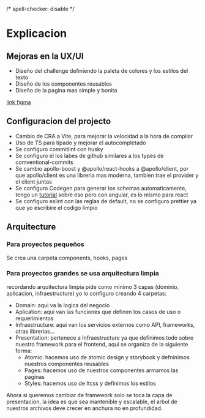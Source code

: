 /* spell-checker: disable */
# Explicacion

## Mejoras en la UX/UI

- Diseño del challenge definiendo la paleta de colores y los estilos del texto
- Diseño de los componentes reusables
- Diseño de la pagina mas simple y bonita

[link figma](https://www.figma.com/file/PJH2dbcKebBW6qOCvwECD5/Kimche-Challenge?node-id=0%3A1)

## Configuracion del projecto
- Cambio de CRA a Vite, para mejorar la velocidad a  la hora de compilar
- Uso de TS para tipado y mejorar el autocompletado
- Se configuro commitlint con husky
- Se configuro el los labes de github similares a los types de comventional-commits
- Se cambio apollo-boost y @apollo/react-hooks a @apollo/client, por que apollo/client es una libreria mas moderna, tambien trae el provider y el client juntas
- Se configuro Codegen para generar los schemas automaticamente, tengo un [tutorial](https://blog.jimynicanor.com/posts/angular-graphql) sobre eso pero con angular, es lo mismo para react
- Se configuro eslint con las reglas de default, no se configuro prettier ya que yo escribire el codigo limpio

## Arquitecture
### Para proyectos pequeños
Se crea una carpeta components, hooks, pages
### Para proyectos grandes se usa arquitectura limpia
recordando arquitectura limpia pide como minimo 3 capas (dominio, aplicacion, infraestructure) yo lo configuro creando 4 carpetas:
- Domain: aqui va la logica del negocio
- Aplication: aqui van  las funciones que definen los casos de uso o requerimientos
- Infraestructure: aqui van los servicios externos como API, frameworks, otras librerias...
- Presentation: pertenece a Infraestructure ya que definimos todo sobre nuestro framework para el frontend, aqui se organiza de la siguiente forma:
  - Atomic: hacemos uso de atomic design y storybook y defninimos nuestros componentes reusables
  - Pages: hacemos uso de nuestros componentes armamos las paginas
  - Styles: hacemos uso de Itcss y definimos los estilos

Ahora si queremos cambiar de framework solo se toca la capa de presentacion, la idea es que sea mantenible y escalable, el arbol de nuestros archivos deve crecer en anchura no en profundidad.


    
